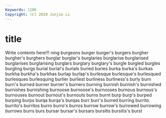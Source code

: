 ```yaml
---
Keywords: 1106
Copyright: (C) 2020 Junjie Li
---
```


# title

Write contents here!!!
ning 
burgeons 
burger 
burger's 
burgers 
burgher 
burgher's 
burghers 
burglar
burglar's 
burglaries 
burglarise 
burglarised 
burglarises 
burglarising 
burglars 
burglary 
burglary's 
burgle
burgled 
burgles 
burgling 
burgs 
burial 
burial's 
burials 
buried 
buries 
burka
burka's 
burkas 
burkha 
burkha's 
burkhas 
burlap 
burlap's 
burlesque 
burlesque's 
burlesqued
burlesques 
burlesquing 
burlier 
burliest 
burliness 
burliness's 
burly 
burn 
burn's 
burned
burner 
burner's 
burners 
burning 
burnish 
burnish's 
burnished 
burnishes 
burnishing 
burnoose
burnoose's 
burnooses 
burnous 
burnous's 
burnouses 
burnout 
burnout's 
burnouts 
burns 
burnt
burp 
burp's 
burped 
burping 
burps 
burqa 
burqa's 
burqas 
burr 
burr's
burred 
burring 
burrito 
burrito's 
burritos 
burro 
burro's 
burros 
burrow 
burrow's
burrowed 
burrowing 
burrows 
burrs 
burs 
bursar 
bursar's 
bursars 
bursitis 
bursitis's
burst 
